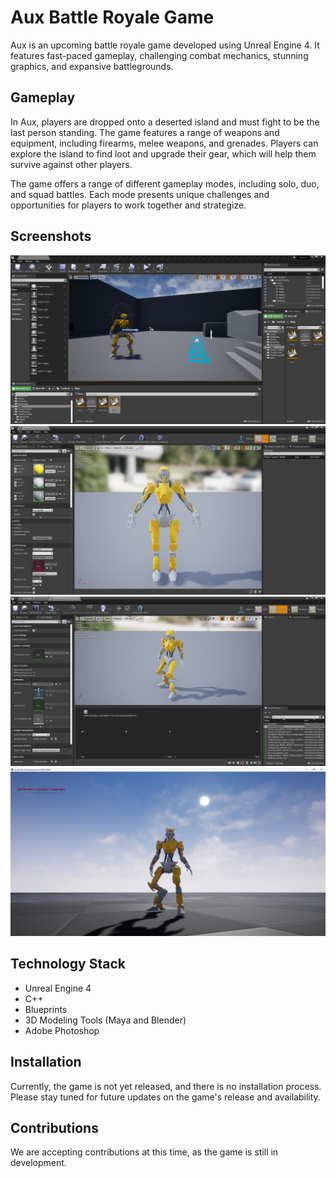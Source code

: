 # Aux Battle Royale Game

Aux is an upcoming battle royale game developed using Unreal Engine 4. It features fast-paced gameplay, challenging combat mechanics, stunning graphics, and expansive battlegrounds.

## Gameplay

In Aux, players are dropped onto a deserted island and must fight to be the last person standing. The game features a range of weapons and equipment, including firearms, melee weapons, and grenades. Players can explore the island to find loot and upgrade their gear, which will help them survive against other players.

The game offers a range of different gameplay modes, including solo, duo, and squad battles. Each mode presents unique challenges and opportunities for players to work together and strategize.

## Screenshots

![Aux Battle Royale Game Screenshot 1](AUX.png)
![Aux Battle Royale Game Screenshot 2](AuxModel.png)
![Aux Battle Royale Game Screenshot 3](AUXAnimation.png)
![Aux Battle Royale Game Screenshot 4](AUXCharacter.png)

## Technology Stack

- Unreal Engine 4
- C++
- Blueprints
- 3D Modeling Tools (Maya and Blender)
- Adobe Photoshop

## Installation

Currently, the game is not yet released, and there is no installation process. Please stay tuned for future updates on the game's release and availability.

## Contributions

We are accepting contributions at this time, as the game is still in development.
